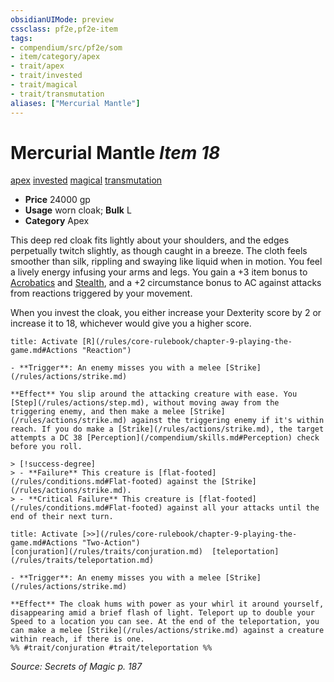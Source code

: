```yaml
---
obsidianUIMode: preview
cssclass: pf2e,pf2e-item
tags:
- compendium/src/pf2e/som
- item/category/apex
- trait/apex
- trait/invested
- trait/magical
- trait/transmutation
aliases: ["Mercurial Mantle"]
---
```

# Mercurial Mantle *Item 18*  
[apex](/rules/traits/apex.md)  [invested](/rules/traits/invested.md)  [magical](/rules/traits/magical.md)  [transmutation](/rules/traits/transmutation.md)  

- **Price** 24000 gp
- **Usage** worn cloak; **Bulk** L
- **Category** Apex

This deep red cloak fits lightly about your shoulders, and the edges perpetually twitch slightly, as though caught in a breeze. The cloth feels smoother than silk, rippling and swaying like liquid when in motion. You feel a lively energy infusing your arms and legs. You gain a +3 item bonus to [Acrobatics](/compendium/skills.md#Acrobatics) and [Stealth](/compendium/skills.md#Stealth), and a +2 circumstance bonus to AC against attacks from reactions triggered by your movement.

When you invest the cloak, you either increase your Dexterity score by 2 or increase it to 18, whichever would give you a higher score.

```ad-embed-ability
title: Activate [R](/rules/core-rulebook/chapter-9-playing-the-game.md#Actions "Reaction")

- **Trigger**: An enemy misses you with a melee [Strike](/rules/actions/strike.md)

**Effect** You slip around the attacking creature with ease. You [Step](/rules/actions/step.md), without moving away from the triggering enemy, and then make a melee [Strike](/rules/actions/strike.md) against the triggering enemy if it's within reach. If you do make a [Strike](/rules/actions/strike.md), the target attempts a DC 38 [Perception](/compendium/skills.md#Perception) check before you roll.

> [!success-degree] 
> - **Failure** This creature is [flat-footed](/rules/conditions.md#Flat-footed) against the [Strike](/rules/actions/strike.md).
> - **Critical Failure** This creature is [flat-footed](/rules/conditions.md#Flat-footed) against all your attacks until the end of their next turn.
```

```ad-embed-ability
title: Activate [>>](/rules/core-rulebook/chapter-9-playing-the-game.md#Actions "Two-Action")
[conjuration](/rules/traits/conjuration.md)  [teleportation](/rules/traits/teleportation.md)  

- **Trigger**: An enemy misses you with a melee [Strike](/rules/actions/strike.md)

**Effect** The cloak hums with power as your whirl it around yourself, disappearing amid a brief flash of light. Teleport up to double your Speed to a location you can see. At the end of the teleportation, you can make a melee [Strike](/rules/actions/strike.md) against a creature within reach, if there is one.  
%% #trait/conjuration #trait/teleportation %%
```

*Source: Secrets of Magic p. 187*